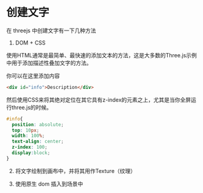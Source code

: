 # 创建文字

在 threejs 中创建文字有一下几种方法

1. DOM + CSS

使用HTML通常是最简单、最快速的添加文本的方法，这是大多数的Three.js示例中用于添加描述性叠加文字的方法。

你可以在这里添加内容

```html
<div id="info">Description</div>
```

然后使用CSS来将其绝对定位在其它具有z-index的元素之上，尤其是当你全屏运行three.js的时候。

```css
#info{
  position: absolute;
  top: 10px;
  width: 100%;
  text-align: center;
  z-index: 100;
  display:block;
}
```

2. 将文字绘制到画布中，并将其用作Texture（纹理）

<code src="./Texture.tsx"></code>

3. 使用原生 dom 插入到场景中

<code src="./CSS2d.tsx"></code>
